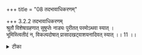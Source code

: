 +++
title = "08 तदभावाधिकरणम्"

+++
3.2.2 तदभावाधिकरणम्  
श्रुतौ विशेषाग्रहणात् सुषुप्तेः नाड्यः पुरीतत् परमोऽथवा स्यात् ।  
भूमिस्त्वितीदं न, विकल्पदोषात् प्रासादखट्वाशयनादिवत् स्यात् ।। 11 ।।

<details><summary>टीका</summary>

3.2.2 तदभावाधिकरणम् The prima facie view is : the छान्दोग्य text (VIII.vi.3) states that the soul in the state of deep sleep enters into the nerves; the बृहदारण्यक text (II.i.19) declares that it moves through the nerves and rests in the pericardium; and, the छान्दोग्य text (VI.viii.1) proclaims that it is united with the True. Hence the resting place of the soul in the state of deep sleep may be viewed as the nerves or the peri - cardium or Brahman. This view is wrong. It is because there would arise the defect of admitting alternatives which would mean the validity of one vedic text and the invalidity of the other. Hence it must be held that the soul in the state of deep sleep goes through the nerves to the region of the pericardium and rests there in Brahman. This is analogous to saying that one sleeps on a couch in a palace.
</details>

